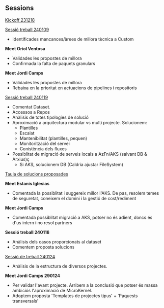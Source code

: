 ## Sessions

[Kickoff 231218](./meets/231218.md)

[Sessió treball 240109](./meets/240109.md)

- Identificades mancances/àrees de millora tècnica a Custom

**Meet Oriol Ventosa**

- Validades les propostes de millora
- Confirmada la falta de paquets granulars

**Meet Jordi Camps**

- Validades les propostes de millora
- Rebaixa en la prioritat en actuacions de pipelines i repositoris

[Sessió treball 240119](./meets/240109.md)

- Comentat Dataset.
- Accessos a Repos
- Anàlisis de totes tipologies de solució
- Aproximació a arquitectura modular vs multi projecte. Solucionem:
  - Plantilles
  - Escalat
  - Mantenibilitat (plantilles, pequen)
  - Monitorització del servei
  - Conistència dels fluxes
- Possiblitat de migració de serveis locals a AzFn/AKS (salvant DB & Arxius)ç
  - Si AKS, solucionem DB (Caldria ajustar FileSystem)

[Taula de solucions proposades](./solucions.md)

**Meet Estanis Iglesias**

- Comentada la possiblitat i suggereix millor l'AKS. De pas, resolem temes de seguretat, coneixem el domini i la gestió de cost/rediment

**Meet Jordi Camps**

- Comentada possiblitat migració a AKS, potser no és adient, doncs és d'us intern i no resol partners

**Sessió treball 240118**

- Anàlisis dels casos proporcionats al dataset
- Comentem proposta solucions

[Sessió de treball 240124](./meets/240123.md)

- Anàlisis de la estructura de diversos projectes.

**Meet Jordi Camps 290124**

- Per validar l'avant projecte. Arribem a la conclusió que potser és massa ambiciós l'aproximació de MicroKernel. 
- Adoptem proposta 'Templates de projectes tipus' + 'Paquests transversals'